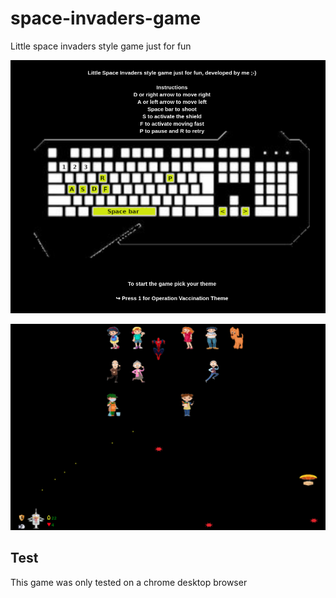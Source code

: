 # space-invaders-game
Little space invaders style game just for fun

![instructions](./docs/images/instructions.png)

![space invaders](./docs/images/game.png)

## Test
This game was only tested on a chrome desktop browser